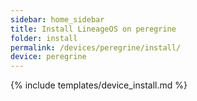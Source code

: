 ```yaml
---
sidebar: home_sidebar
title: Install LineageOS on peregrine
folder: install
permalink: /devices/peregrine/install/
device: peregrine
---
```

{% include templates/device_install.md %}
